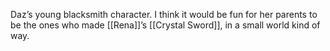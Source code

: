 Daz’s young blacksmith character. I think it would be fun for her parents to be the ones who made [[Rena]]’s [[Crystal Sword]], in a small world kind of way.